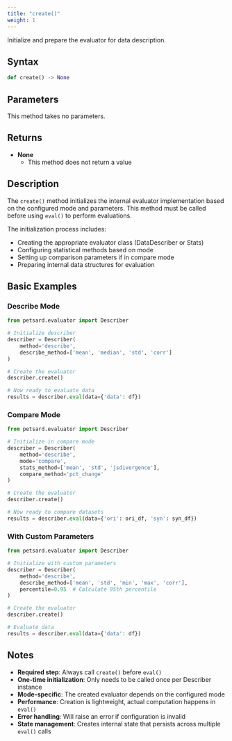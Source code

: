 ```yaml
---
title: "create()"
weight: 1
---
```


Initialize and prepare the evaluator for data description.

## Syntax

```python
def create() -> None
```

## Parameters

This method takes no parameters.

## Returns

- **None**
    - This method does not return a value

## Description

The `create()` method initializes the internal evaluator implementation based on the configured mode and parameters. This method must be called before using `eval()` to perform evaluations.

The initialization process includes:
- Creating the appropriate evaluator class (DataDescriber or Stats)
- Configuring statistical methods based on mode
- Setting up comparison parameters if in compare mode
- Preparing internal data structures for evaluation

## Basic Examples

### Describe Mode

```python
from petsard.evaluator import Describer

# Initialize describer
describer = Describer(
    method='describe',
    describe_method=['mean', 'median', 'std', 'corr']
)

# Create the evaluator
describer.create()

# Now ready to evaluate data
results = describer.eval(data={'data': df})
```

### Compare Mode

```python
from petsard.evaluator import Describer

# Initialize in compare mode
describer = Describer(
    method='describe',
    mode='compare',
    stats_method=['mean', 'std', 'jsdivergence'],
    compare_method='pct_change'
)

# Create the evaluator
describer.create()

# Now ready to compare datasets
results = describer.eval(data={'ori': ori_df, 'syn': syn_df})
```

### With Custom Parameters

```python
from petsard.evaluator import Describer

# Initialize with custom parameters
describer = Describer(
    method='describe',
    describe_method=['mean', 'std', 'min', 'max', 'corr'],
    percentile=0.95  # Calculate 95th percentile
)

# Create the evaluator
describer.create()

# Evaluate data
results = describer.eval(data={'data': df})
```

## Notes

- **Required step**: Always call `create()` before `eval()`
- **One-time initialization**: Only needs to be called once per Describer instance
- **Mode-specific**: The created evaluator depends on the configured mode
- **Performance**: Creation is lightweight, actual computation happens in `eval()`
- **Error handling**: Will raise an error if configuration is invalid
- **State management**: Creates internal state that persists across multiple `eval()` calls